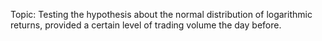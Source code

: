 Topic: Testing the hypothesis about the normal distribution of logarithmic returns, provided a certain level of trading volume the day before.
